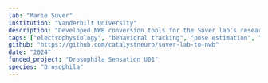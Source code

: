 ```yaml
---
lab: "Marie Suver"
institution: "Vanderbilt University"
description: "Developed NWB conversion tools for the Suver lab's research on Drosophila sensorimotor integration. The pipeline standardizes behavioral data from multiple cameras, wing beat tracking from microphone or tachometer recordings, antenna position tracking via DeepLabCut, and patch clamp recordings through Nidaq. These tools enable comprehensive analysis of neural activity in relation to complex fly behaviors."
tags: ["electrophysiology", "behavioral tracking", "pose estimation", "video"]
github: "https://github.com/catalystneuro/suver-lab-to-nwb"
date: "2024"
funded_project: "Drosophila Sensation U01"
species: "Drosophila"
---
```

